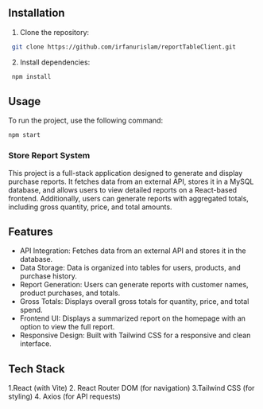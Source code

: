 
## Installation
1. Clone the repository:
```bash
 git clone https://github.com/irfanurislam/reportTableClient.git
```
2. Install dependencies:
```bash
 npm install
 ```
## Usage
To run the project, use the following command:
```bash
npm start
```


### Store Report System
This project is a full-stack application designed to generate and display purchase reports. It fetches data from an external API, stores it in a MySQL database, and allows users to view detailed reports on a React-based frontend. Additionally, users can generate reports with aggregated totals, including gross quantity, price, and total amounts.
## Features
- API Integration: Fetches data from an external API and stores it in the database.
- Data Storage: Data is organized into tables for users, products, and purchase history.
- Report Generation: Users can generate reports with customer names, product purchases, and totals.
- Gross Totals: Displays overall gross totals for quantity, price, and total spend.
- Frontend UI: Displays a summarized report on the homepage with an option to view the full report.
- Responsive Design: Built with Tailwind CSS for a responsive and clean interface.

## Tech Stack

 1.React (with Vite)
 2. React Router DOM (for navigation)
 3.Tailwind CSS (for styling)
 4. Axios (for API requests)

 

